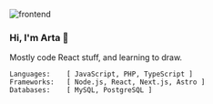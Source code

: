 <!-- ![backend](https://github.com/user-attachments/assets/735e8e78-0e62-47c6-9c54-7702537ace71) BACKEND -->
<!-- ![readmebox](https://github.com/ArtaHendraa/ArtaHendraa/assets/114238949/fbac4d6c-82b2-449f-9322-2c6844aee3cc) WEBDEV-->
![frontend](https://github.com/user-attachments/assets/b4664191-d04e-4a4c-921e-ab10d68574ba)
### Hi, I'm Arta 👋 
Mostly code React stuff, and learning to draw.
```
Languages:    [ JavaScript, PHP, TypeScript ]
Frameworks:   [ Node.js, React, Next.js, Astro ]
Databases:    [ MySQL, PostgreSQL ]
```
<!-- <div style="display: flex; justify-content: center;"> -->
<!--   <img align="center" height="150" src="https://github.com/user-attachments/assets/f2208f59-0889-4157-aa7d-87b24c71fce0" alt="artahendraa" /> -->
<!--   <img align="center" height="150" src="https://github-readme-stats.vercel.app/api/top-langs?username=artahendraa&show_icons=true&locale=en&layout=compact&hide=html,css" alt="artahendraa" /> -->
<!-- <a href="https://git.io/streak-stats"><img align="center" height="150" src="https://streak-stats.demolab.com?user=ArtaHendraa&date_format=j%20M%5B%20Y%5D" alt="GitHub Streak" /></a> -->
<!--   <img align="center" height="150" width="175" src="https://media0.giphy.com/media/v1.Y2lkPTc5MGI3NjExNmh3cm8zbnAxdGh2NGRxcWp3Y3p3ZDZ5N3A0YmQ4M2VlYm1heTRjcSZlcD12MV9pbnRlcm5hbF9naWZfYnlfaWQmY3Q9Zw/kz6cm1kKle2MYkHtJF/giphy.gif" width="300" align="center"> -->
<!-- </div> -->


